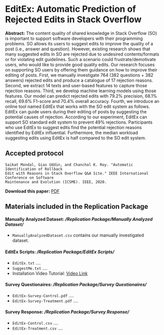 # EditEx: Automatic Prediction of Rejected Edits in Stack Overflow

**Abstract:** The content quality of shared knowledge in Stack Overflow (SO) is important to support software developers with their programming problems. SO allows its users to suggest edits to improve the quality of a post (i.e., answer and question). However, existing research shows that many suggested edits in SO are rejected due to undesired contents/formats or for violating edit guidelines. Such a scenario could frustrate/demotivate users, who would like to provide good quality edits. Our research focuses on supporting SO users by offering them guidance on how to improve their editing of posts. First, we manually investigate 764 (382 questions + 382 answers) rejected edits and produce a catalogue of 17 rejection reasons. Second, we extract 14 texts and user-based features to capture those rejection reasons. Third, we develop machine learning models using those features. Our model can predict rejected edits with 79.2% precision, 68.1% recall, 69.6% F1-score and 70.4% overall accuracy. Fourth, we introduce an online tool named EditEx that works with the SO edit system as follows. EditEx can guide users during their editing of posts by suggesting the potential causes of rejection. According to our experiment, EditEx can support SO standard edit system to prevent 49% rejections. Participants who use EditEx to suggest edits find the potential rejection reasons identified by EditEx influential. Furthermore, the median workload suggesting edits using EditEx is half compared to the SO edit system.

## Accepted protocol

    Saikat Mondal, Gias Uddin, and Chanchal K. Roy. "Automatic Identification of Rollback 
    Edit with Reasons in Stack Overflow Q&A Site." IEEE International Conference on Software 
    Maintenance and Evolution (ICSME). IEEE, 2020.

**Download this paper:** [PDF](https://osf.io/sjgnz)

## Materials included in the Replication Package

#### Manually Analyzed Dataset: ***/Replication Package/Manually Analyzed Dataset/*** 

* `ManuallyAnalyzedDataset.csv` contains our manually investigated dataset.

#### EditEx Scripts: ***/Replication Package/EditEx Scripts/*** 

* `EditEx.txt` ....
* `SuggestMe.txt` ....
* Installation Video Tutorial: [Video Link](https://youtu.be/h6ILAakx0HY)

#### Survey Questionaires: ***/Replication Package/Survey Questionaires/*** 

* `EditEx-Survey-Control.pdf` ....
* `EditEx-Survey-Treatment.pdf` ....

#### Survey Response: ***/Replication Package/Survey Response/*** 

* `EditEx-Control.csv` ....
* `EditEx-Treatment.csv` ....
